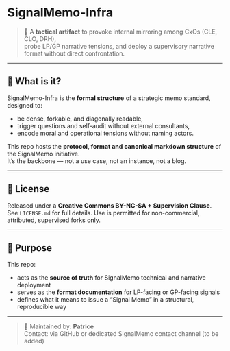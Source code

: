 # SignalMemo-Infra

> 🧭 A **tactical artifact** to provoke internal mirroring among CxOs (CLE, CLO, DRH),  
> probe LP/GP narrative tensions, and deploy a supervisory narrative format without direct confrontation.

---

## 🧠 What is it?

SignalMemo-Infra is the **formal structure** of a strategic memo standard, designed to:
- be dense, forkable, and diagonally readable,
- trigger questions and self-audit without external consultants,
- encode moral and operational tensions without naming actors.

This repo hosts the **protocol, format and canonical markdown structure** of the SignalMemo initiative.  
It’s the backbone — not a use case, not an instance, not a blog.

---

## 🔐 License

Released under a **Creative Commons BY-NC-SA + Supervision Clause**.  
See `LICENSE.md` for full details. Use is permitted for non-commercial, attributed, supervised forks only.

---

## 🚀 Purpose

This repo:
- acts as the **source of truth** for SignalMemo technical and narrative deployment
- serves as the **format documentation** for LP-facing or GP-facing signals
- defines what it means to issue a “Signal Memo” in a structural, reproducible way

---

> 🧷 Maintained by: **Patrice**  
> Contact: via GitHub or dedicated SignalMemo contact channel (to be added)

